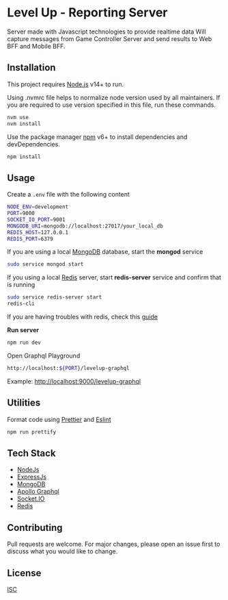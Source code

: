 # Level Up - Reporting Server

Server made with Javascript technologies to provide realtime data
Will capture messages from Game Controller Server and send results to Web BFF and Mobile BFF.

## Installation

This project requires [Node.js](https://nodejs.org/) v14+ to run.

Using .nvmrc file helps to normalize node version used by all maintainers.
If you are required to use version specified in this file, run these commands.

```bash
nvm use
nvm install
```

Use the package manager [npm](https://www.npmjs.com/get-npm) v6+ to install dependencies and devDependencies.

```bash
npm install
```
## Usage

Create a `.env` file with the following content

```bash
NODE_ENV=development
PORT=9000
SOCKET_IO_PORT=9001
MONGODB_URI=mongodb://localhost:27017/your_local_db
REDIS_HOST=127.0.0.1
REDIS_PORT=6379
```

If you are using a local [MongoDB](https://docs.mongodb.com/manual/installation/) database, start the **mongod** service

```bash
sudo service mongod start
```

If you using a local [Redis](https://redis.io/topics/quickstart) server, start **redis-server** service and confirm that is running

```bash
sudo service redis-server start
redis-cli
```

If you are having troubles with redis, check this [guide](https://www.digitalocean.com/community/tutorials/how-to-install-and-secure-redis-on-ubuntu-18-04)

**Run server**

```bash
npm run dev
```

Open Graphql Playground

```bash
http://localhost:${PORT}/levelup-graphql
```
Example: [http://localhost:9000/levelup-graphql](http://localhost:9000/levelup-graphql)

## Utilities

Format code using [Prettier](https://prettier.io/) and [Eslint](https://eslint.org/)

```bash
npm run prettify
```

## Tech Stack
- [NodeJs](https://nodejs.org/es/)
- [ExpressJs](https://expressjs.com/)
- [MongoDB](https://www.mongodb.com/)
- [Apollo Graphql](https://www.apollographql.com/)
- [Socket.IO](https://socket.io/)
- [Redis](https://redis.io/topics/quickstart)

## Contributing
Pull requests are welcome. For major changes, please open an issue first to discuss what you would like to change.

## License
[ISC](https://opensource.org/licenses/ISC)